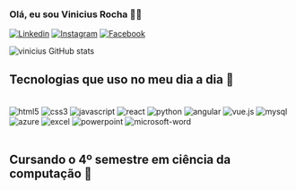 ### Olá, eu sou Vinicius Rocha ✊🏾

[![Linkedin](https://img.shields.io/badge/LinkedIn-0077B5?style=for-the-badge&logo=linkedin&logoColor=white)][def]
[![Instagram](https://img.shields.io/badge/Instagram-E4405F?style=for-the-badge&logo=instagram&logoColor=white)][def2]
[![Facebook](https://img.shields.io/badge/Facebook-1877F2?style=for-the-badge&logo=facebook&logoColor=white)][def3]


[def]: https://www.linkedin.com/in/vinicius-rocha-61445517b/
[def2]: https://www.instagram.com/_viniciuslr/
[def3]: https://www.facebook.com/profile.php?id=100006932852260

![vinicius GitHub stats](https://github-readme-stats.vercel.app/api?username=viniciuslr96&show_icons=true&theme=merko)

## Tecnologias que uso no meu dia a dia 🚀

<div style="display: inline_block"><br/>
<img align="center" alt="html5" src="https://img.shields.io/badge/HTML5-E34F26?style=for-the-badge&logo=html5&logoColor=white" />
<img align="center" alt="css3" src="https://img.shields.io/badge/CSS3-1572B6?style=for-the-badge&logo=css3&logoColor=white" />
<img align="center" alt="javascript" src="https://img.shields.io/badge/JavaScript-F7DF1E?style=for-the-badge&logo=javascript&logoColor=black" />
<img align="center" alt="react" src="https://img.shields.io/badge/React-20232A?style=for-the-badge&logo=react&logoColor=61DAFB" />
<img align="center" alt="python" src="https://img.shields.io/badge/Python-14354C?style=for-the-badge&logo=python&logoColor=white" />
<img align="center" alt="angular" src="https://img.shields.io/badge/Angular-DD0031?style=for-the-badge&logo=angular&logoColor=white" />
<img align="center" alt="vue.js" src="https://img.shields.io/badge/Vue.js-35495E?style=for-the-badge&logo=vue.js&logoColor=4FC08D" />
<img align="center" alt="mysql" src="https://img.shields.io/badge/MySQL-00000F?style=for-the-badge&logo=mysql&logoColor=white" />
<img align="center" alt="azure" src="https://img.shields.io/badge/Microsoft_Azure-0089D6?style=for-the-badge&logo=microsoft-azure&logoColor=white" />
<img align="center" alt="excel" src="https://img.shields.io/badge/Microsoft_Excel-217346?style=for-the-badge&logo=microsoft-excel&logoColor=white" />
<img align="center" alt="powerpoint" src="https://img.shields.io/badge/Microsoft_PowerPoint-B7472A?style=for-the-badge&logo=microsoft-powerpoint&logoColor=white" />
<img align="center" alt="microsoft-word" src="https://img.shields.io/badge/Microsoft_Word-2B579A?style=for-the-badge&logo=microsoft-word&logoColor=white" />

<div/><br/>

## Cursando o 4º semestre em ciência da computação 🧡
